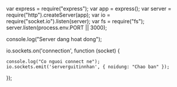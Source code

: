 var express = require("express");
var app = express();
var server = require("http").createServer(app);
var io = require("socket.io").listen(server);
var fs = require("fs");
server.listen(process.env.PORT || 3000);

console.log("Server dang hoat dong");

io.sockets.on('connection', function (socket) {
	
    console.log("Co nguoi connect ne");
    io.sockets.emit('serverguitinnhan', { noidung: "Chao ban" });
});
